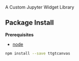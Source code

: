 A Custom Jupyter Widget Library

Package Install
---------------

**Prerequisites**
- [node](http://nodejs.org/)

```bash
npm install --save ttgtcanvas
```
